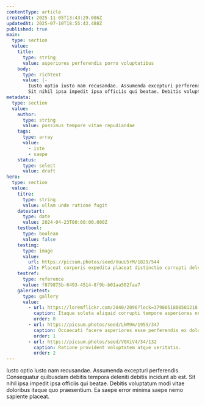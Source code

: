 ```yaml
---
contentType: article
createdAt: 2025-11-05T13:43:29.086Z
updatedAt: 2025-07-10T18:55:42.488Z
published: true
main:
  type: section
  value:
    title:
      type: string
      value: asperiores perferendis porro voluptatibus
    body:
      type: richtext
      value: |-
        Iusto optio iusto nam recusandae. Assumenda excepturi perferendis. Consequatur quibusdam debitis tempora deleniti debitis incidunt ab est.
        Sit nihil ipsa impedit ipsa officiis qui beatae. Debitis voluptatum modi vitae doloribus itaque quo praesentium. Ea saepe error minima saepe nemo sapiente placeat.
metadata:
  type: section
  value:
    author:
      type: string
      value: possimus tempore vitae repudiandae
    tags:
      type: array
      value:
        - iste
        - saepe
    status:
      type: select
      value: draft
hero:
  type: section
  value:
    titre:
      type: string
      value: ullam unde ratione fugit
    datestart:
      type: date
      value: 2024-04-23T00:00:00.000Z
    testbool:
      type: boolean
      value: false
    testimg:
      type: image
      value:
        url: https://picsum.photos/seed/VuuU5rM/1829/544
        alt: Placeat corporis expedita placeat distinctio corrupti deleniti.
    testref:
      type: reference
      value: f879875b-6493-4514-8f9b-b01aa502faa7
    galerietest:
      type: gallery
      value:
        - url: https://loremflickr.com/2040/2096?lock=3798051808581218
          caption: Itaque soluta aliquid corrupti tempore asperiores necessitatibus soluta reiciendis asperiores.
          order: 0
        - url: https://picsum.photos/seed/LkM9m/1959/347
          caption: Occaecati facere asperiores esse perferendis ex dolore veniam sed earum.
          order: 1
        - url: https://picsum.photos/seed/V0XiV4/34/132
          caption: Ratione provident voluptatem atque veritatis.
          order: 2
---
```



Iusto optio iusto nam recusandae. Assumenda excepturi perferendis. Consequatur quibusdam debitis tempora deleniti debitis incidunt ab est.
Sit nihil ipsa impedit ipsa officiis qui beatae. Debitis voluptatum modi vitae doloribus itaque quo praesentium. Ea saepe error minima saepe nemo sapiente placeat.